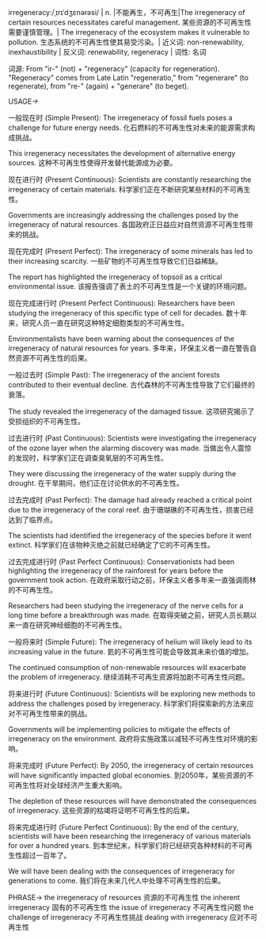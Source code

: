 irregeneracy:/ˌɪrɪˈdʒɛnərəsi/ | n. |不能再生，不可再生|The irregeneracy of certain resources necessitates careful management.  某些资源的不可再生性需要谨慎管理。|  The irregeneracy of the ecosystem makes it vulnerable to pollution. 生态系统的不可再生性使其易受污染。| 近义词: non-renewability, inexhaustibility | 反义词: renewability, regeneracy | 词性: 名词

词源:  From "ir-" (not) + "regeneracy" (capacity for regeneration). "Regeneracy" comes from Late Latin "regeneratio," from "regenerare" (to regenerate), from "re-" (again) + "generare" (to beget).

USAGE->

一般现在时 (Simple Present):
The irregeneracy of fossil fuels poses a challenge for future energy needs. 化石燃料的不可再生性对未来的能源需求构成挑战。

This irregeneracy necessitates the development of alternative energy sources. 这种不可再生性使得开发替代能源成为必要。


现在进行时 (Present Continuous):
Scientists are constantly researching the irregeneracy of certain materials. 科学家们正在不断研究某些材料的不可再生性。

Governments are increasingly addressing the challenges posed by the irregeneracy of natural resources. 各国政府正日益应对自然资源不可再生性带来的挑战。


现在完成时 (Present Perfect):
The irregeneracy of some minerals has led to their increasing scarcity. 一些矿物的不可再生性导致它们日益稀缺。

The report has highlighted the irregeneracy of topsoil as a critical environmental issue. 该报告强调了表土的不可再生性是一个关键的环境问题。


现在完成进行时 (Present Perfect Continuous):
Researchers have been studying the irregeneracy of this specific type of cell for decades.  数十年来，研究人员一直在研究这种特定细胞类型的不可再生性。

Environmentalists have been warning about the consequences of the irregeneracy of natural resources for years. 多年来，环保主义者一直在警告自然资源不可再生性的后果。


一般过去时 (Simple Past):
The irregeneracy of the ancient forests contributed to their eventual decline. 古代森林的不可再生性导致了它们最终的衰落。

The study revealed the irregeneracy of the damaged tissue. 这项研究揭示了受损组织的不可再生性。


过去进行时 (Past Continuous):
Scientists were investigating the irregeneracy of the ozone layer when the alarming discovery was made.  当做出令人震惊的发现时，科学家们正在调查臭氧层的不可再生性。

They were discussing the irregeneracy of the water supply during the drought.  在干旱期间，他们正在讨论供水的不可再生性。


过去完成时 (Past Perfect):
The damage had already reached a critical point due to the irregeneracy of the coral reef. 由于珊瑚礁的不可再生性，损害已经达到了临界点。

The scientists had identified the irregeneracy of the species before it went extinct.  科学家们在该物种灭绝之前就已经确定了它的不可再生性。


过去完成进行时 (Past Perfect Continuous):
Conservationists had been highlighting the irregeneracy of the rainforest for years before the government took action. 在政府采取行动之前，环保主义者多年来一直强调雨林的不可再生性。

Researchers had been studying the irregeneracy of the nerve cells for a long time before a breakthrough was made.  在取得突破之前，研究人员长期以来一直在研究神经细胞的不可再生性。


一般将来时 (Simple Future):
The irregeneracy of helium will likely lead to its increasing value in the future. 氦的不可再生性可能会导致其未来价值的增加。

The continued consumption of non-renewable resources will exacerbate the problem of irregeneracy.  继续消耗不可再生资源将加剧不可再生性问题。


将来进行时 (Future Continuous):
Scientists will be exploring new methods to address the challenges posed by irregeneracy. 科学家们将探索新的方法来应对不可再生性带来的挑战。

Governments will be implementing policies to mitigate the effects of irregeneracy on the environment. 政府将实施政策以减轻不可再生性对环境的影响。


将来完成时 (Future Perfect):
By 2050, the irregeneracy of certain resources will have significantly impacted global economies. 到2050年，某些资源的不可再生性将对全球经济产生重大影响。

The depletion of these resources will have demonstrated the consequences of irregeneracy.  这些资源的枯竭将证明不可再生性的后果。


将来完成进行时 (Future Perfect Continuous):
By the end of the century, scientists will have been researching the irregeneracy of various materials for over a hundred years. 到本世纪末，科学家们将已经研究各种材料的不可再生性超过一百年了。

We will have been dealing with the consequences of irregeneracy for generations to come.  我们将在未来几代人中处理不可再生性的后果。



PHRASE->
the irregeneracy of resources 资源的不可再生性
the inherent irregeneracy 固有的不可再生性
the issue of irregeneracy 不可再生性问题
the challenge of irregeneracy 不可再生性挑战
dealing with irregeneracy  应对不可再生性
